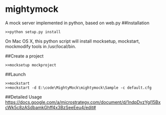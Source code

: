 # mightymock
A mock server implemented in python, based on web.py
##Installation
```
>>python setup.py install
```
On Mac OS X, this python script will install mocksetup, mockstart, mockmodify tools in /usr/local/bin.

##Create a project
```
>>mocksetup mockproject 
```

##Launch 
```
>>mockstart
>>mockstart -d E:\code\MightyMock\mightymock\Sample -c default.cfg
```
##Detailed Usage
https://docs.google.com/a/microstrategy.com/document/d/1ndpDvzYgl15BxcWk5c8zASdbamkGhff4x3BzSeeEeu4/edit#


